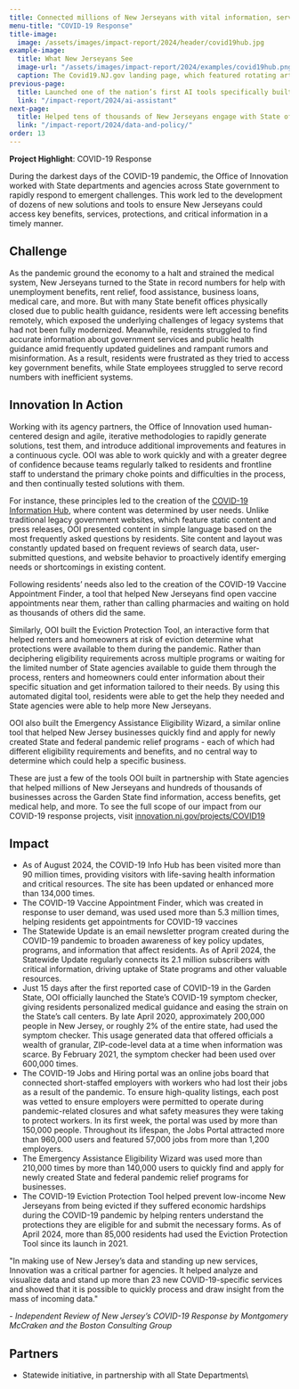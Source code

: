 ```yaml
---
title: Connected millions of New Jerseyans with vital information, services, and programs
menu-title: "COVID-19 Response"
title-image:
  image: /assets/images/impact-report/2024/header/covid19hub.jpg
example-image:
  title: What New Jerseyans See
  image-url: "/assets/images/impact-report/2024/examples/covid19hub.png"
  caption: The Covid19.NJ.gov landing page, which featured rotating articles to highlight important updates, critical information, and the most searched for articles based on user data.
previous-page:
  title: Launched one of the nation’s first AI tools specifically built for State employees
  link: "/impact-report/2024/ai-assistant"
next-page:
  title: Helped tens of thousands of New Jerseyans engage with State officials on policy making and spending decisions
  link: "/impact-report/2024/data-and-policy/"
order: 13
---
```


<div class="usa-alert usa-alert--info usa-alert--no-icon">
    <div class="usa-alert__body">
        <p class="usa-alert__text">
            <strong> Project Highlight</strong>: COVID-19 Response
        </p>
    </div>
</div>

During the darkest days of the COVID-19 pandemic, the Office of Innovation worked with State departments and agencies across State government to rapidly respond to emergent challenges. This work led to the development of dozens of new solutions and tools to ensure New Jerseyans could access key benefits, services, protections, and critical information in a timely manner.

## Challenge

As the pandemic ground the economy to a halt and strained the medical system, New Jerseyans turned to the State in record numbers for help with unemployment benefits, rent relief, food assistance, business loans, medical care, and more. But with many State benefit offices physically closed due to public health guidance, residents were left accessing benefits remotely, which exposed the underlying challenges of legacy systems that had not been fully modernized. Meanwhile, residents struggled to find accurate information about government services and public health guidance amid frequently updated guidelines and rampant rumors and misinformation. As a result, residents were frustrated as they tried to access key government benefits, while State employees struggled to serve record numbers with inefficient systems.

## Innovation In Action

Working with its agency partners, the Office of Innovation used human-centered design and agile, iterative methodologies to rapidly generate solutions, test them, and introduce additional improvements and features in a continuous cycle. OOI was able to work quickly and with a greater degree of confidence because teams regularly talked to residents and frontline staff to understand the primary choke points and difficulties in the process, and then continually tested solutions with them.

For instance, these principles led to the creation of the [COVID-19 Information Hub](http://covid19.nj.gov), where content was determined by user needs. Unlike traditional legacy government websites, which feature static content and press releases, OOI presented content in simple language based on the most frequently asked questions by residents. Site content and layout was constantly updated based on frequent reviews of search data, user-submitted questions, and website behavior to proactively identify emerging needs or shortcomings in existing content.

Following residents’ needs also led to the creation of the COVID-19 Vaccine Appointment Finder, a tool that helped New Jerseyans find open vaccine appointments near them, rather than calling pharmacies and waiting on hold as thousands of others did the same.

Similarly, OOI built the Eviction Protection Tool, an interactive form that helped renters and homeowners at risk of eviction determine what protections were available to them during the pandemic. Rather than deciphering eligibility requirements across multiple programs or waiting for the limited number of State agencies available to guide them through the process, renters and homeowners could enter information about their specific situation and get information tailored to their needs. By using this automated digital tool, residents were able to get the help they needed and State agencies were able to help more New Jerseyans.

OOI also built the Emergency Assistance Eligibility Wizard, a similar online tool that helped New Jersey businesses quickly find and apply for newly created State and federal pandemic relief programs - each of which had different eligibility requirements and benefits, and no central way to determine which could help a specific business.

These are just a few of the tools OOI built in partnership with State agencies that helped millions of New Jerseyans and hundreds of thousands of businesses across the Garden State find information, access benefits, get medical help, and more. To see the full scope of our impact from our COVID-19 response projects, visit [innovation.nj.gov/projects/COVID19](http://innovation.nj.gov/projects/COVID19)

## Impact

- As of August 2024, the COVID-19 Info Hub has been visited more than 90 million times, providing visitors with life-saving health information and critical resources. The site has been updated or enhanced more than 134,000 times.
- The COVID-19 Vaccine Appointment Finder, which was created in response to user demand, was used used more than 5.3 million times, helping residents get appointments for COVID-19 vaccines
- The Statewide Update is an email newsletter program created during the COVID-19 pandemic to broaden awareness of key policy updates, programs, and information that affect residents. As of April 2024, the Statewide Update regularly connects its 2.1 million subscribers with critical information, driving uptake of State programs and other valuable resources.
- Just 15 days after the first reported case of COVID-19 in the Garden State, OOI officially launched the State’s COVID-19 symptom checker, giving residents personalized medical guidance and easing the strain on the State’s call centers. By late April 2020, approximately 200,000 people in New Jersey, or roughly 2% of the entire state, had used the symptom checker. This usage generated data that offered officials a wealth of granular, ZIP-code-level data at a time when information was scarce. By February 2021, the symptom checker had been used over 600,000 times.
- The COVID-19 Jobs and Hiring portal was an online jobs board that connected short-staffed employers with workers who had lost their jobs as a result of the pandemic. To ensure high-quality listings, each post was vetted to ensure employers were permitted to operate during pandemic-related closures and what safety measures they were taking to protect workers. In its first week, the portal was used by more than 150,000 people. Throughout its lifespan, the Jobs Portal attracted more than 960,000 users and featured 57,000 jobs from more than 1,200 employers.
- The Emergency Assistance Eligibility Wizard was used more than 210,000 times by more than 140,000 users to quickly find and apply for newly created State and federal pandemic relief programs for businesses.
- The COVID-19 Eviction Protection Tool helped prevent low-income New Jerseyans from being evicted if they suffered economic hardships during the COVID-19 pandemic by helping renters understand the protections they are eligible for and submit the necessary forms. As of April 2024, more than 85,000 residents had used the Eviction Protection Tool since its launch in 2021.

<div class="usa-alert usa-alert--info usa-alert--no-icon">
  <div class="usa-alert__body">
    <p class="usa-alert__text">
      "In making use of New Jersey’s data and standing up new services, Innovation was a critical partner for agencies. It helped analyze and visualize data and stand up more than 23 new COVID-19-specific services and showed that it is possible to quickly process and draw insight from the mass of incoming data."
    </p>
    <p>
    - <em>Independent Review of New Jersey’s COVID-19 Response by Montgomery McCraken and the Boston Consulting Group</em>
    </p>
  </div>
</div>

## Partners

- Statewide initiative, in partnership with all State Departments\
